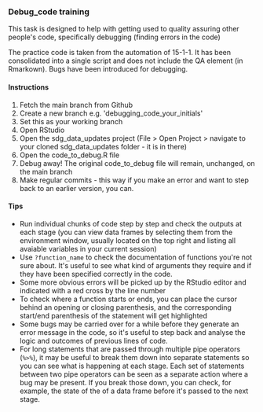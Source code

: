 ### Debug_code training
  
This task is designed to help with getting used to quality assuring other people's code, specifically debugging (finding errors in the code)
  
The practice code is taken from the automation of 15-1-1. It has been consolidated into a single script and does not include the
QA element (in Rmarkown). Bugs have been introduced for debugging.  
  
#### Instructions
1. Fetch the main branch from Github
2. Create a new branch e.g. 'debugging_code_your_initials'
3. Set this as your working branch  
4. Open RStudio
5. Open the sdg_data_updates project (File > Open Project > navigate to your cloned sdg_data_updates folder - it is in there)
6. Open the code_to_debug.R file
7. Debug away! The original code_to_debug file will remain, unchanged, on the main branch
8. Make regular commits - this way if you make an error and want to step back to an earlier version, you can.
  
#### Tips  
- Run individual chunks of code step by step and check the outputs at each stage (you can view data frames by selecting them from the environment window, usually located on the top right and listing all avaiable variables in your current session)
- Use `?function_name` to check the documentation of functions you're not sure about. It's useful to see what kind of arguments they require and if they have been specified correctly in the code.
- Some more obvious errors will be picked up by the RStudio editor and indicated with a red cross by the line number
- To check where a function starts or ends, you can place the cursor behind an opening or closing parenthesis, and the corresponding start/end parenthesis of the statement will get highlighted
- Some bugs may be carried over for a while before they generate an error message in the code, so it's useful to step back and analyse the logic and outcomes of previous lines of code.
- For long statements that are passed through multiple pipe operators (`%>%`), it may be useful to break them down into separate statements so you can see what is happening at each stage. Each set of statements between two pipe operators can be seen as a separate action where a bug may be present. If you break those down, you can check, for example, the state of the of a data frame before it's passed to the next stage.